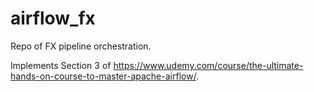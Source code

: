 # airflow_fx
Repo of FX pipeline orchestration.

Implements Section 3 of https://www.udemy.com/course/the-ultimate-hands-on-course-to-master-apache-airflow/.
